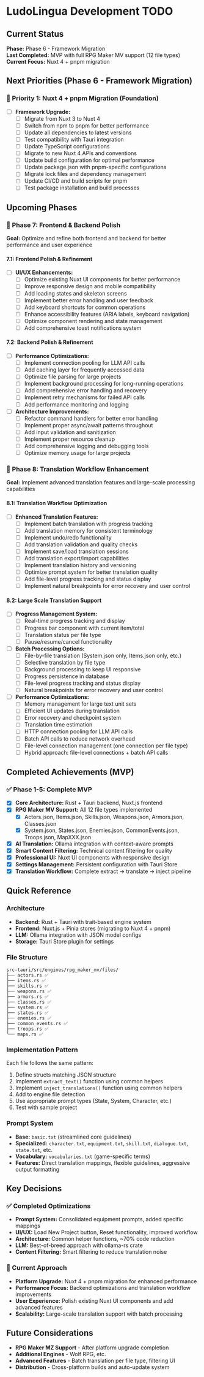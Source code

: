 # LudoLingua Development TODO

## Current Status
**Phase:** Phase 6 - Framework Migration  
**Last Completed:** MVP with full RPG Maker MV support (12 file types)  
**Current Focus:** Nuxt 4 + pnpm migration

## Next Priorities (Phase 6 - Framework Migration)

### 🎯 Priority 1: Nuxt 4 + pnpm Migration (Foundation)
- [ ] **Framework Upgrade:**
  - [ ] Migrate from Nuxt 3 to Nuxt 4
  - [ ] Switch from npm to pnpm for better performance
  - [ ] Update all dependencies to latest versions
  - [ ] Test compatibility with Tauri integration
  - [ ] Update TypeScript configurations
  - [ ] Migrate to new Nuxt 4 APIs and conventions
  - [ ] Update build configuration for optimal performance
  - [ ] Update package.json with pnpm-specific configurations
  - [ ] Migrate lock files and dependency management
  - [ ] Update CI/CD and build scripts for pnpm
  - [ ] Test package installation and build processes

## Upcoming Phases

### 🎯 Phase 7: Frontend & Backend Polish
**Goal:** Optimize and refine both frontend and backend for better performance and user experience

#### **7.1: Frontend Polish & Refinement**
- [ ] **UI/UX Enhancements:**
  - [ ] Optimize existing Nuxt UI components for better performance
  - [ ] Improve responsive design and mobile compatibility
  - [ ] Add loading states and skeleton screens
  - [ ] Implement better error handling and user feedback
  - [ ] Add keyboard shortcuts for common operations
  - [ ] Enhance accessibility features (ARIA labels, keyboard navigation)
  - [ ] Optimize component rendering and state management
  - [ ] Add comprehensive toast notifications system

#### **7.2: Backend Polish & Refinement**
- [ ] **Performance Optimizations:**
  - [ ] Implement connection pooling for LLM API calls
  - [ ] Add caching layer for frequently accessed data
  - [ ] Optimize file parsing for large projects
  - [ ] Implement background processing for long-running operations
  - [ ] Add comprehensive error handling and recovery
  - [ ] Implement retry mechanisms for failed API calls
  - [ ] Add performance monitoring and logging

- [ ] **Architecture Improvements:**
  - [ ] Refactor command handlers for better error handling
  - [ ] Implement proper async/await patterns throughout
  - [ ] Add input validation and sanitization
  - [ ] Implement proper resource cleanup
  - [ ] Add comprehensive logging and debugging tools
  - [ ] Optimize memory usage for large projects

### 🎯 Phase 8: Translation Workflow Enhancement
**Goal:** Implement advanced translation features and large-scale processing capabilities

#### **8.1: Translation Workflow Optimization**
- [ ] **Enhanced Translation Features:**
  - [ ] Implement batch translation with progress tracking
  - [ ] Add translation memory for consistent terminology
  - [ ] Implement undo/redo functionality
  - [ ] Add translation validation and quality checks
  - [ ] Implement save/load translation sessions
  - [ ] Add translation export/import capabilities
  - [ ] Implement translation history and versioning
  - [ ] Optimize prompt system for better translation quality
  - [ ] Add file-level progress tracking and status display
  - [ ] Implement natural breakpoints for error recovery and user control

#### **8.2: Large Scale Translation Support**
- [ ] **Progress Management System:**
  - [ ] Real-time progress tracking and display
  - [ ] Progress bar component with current item/total
  - [ ] Translation status per file type
  - [ ] Pause/resume/cancel functionality
- [ ] **Batch Processing Options:**
  - [ ] File-by-file translation (System.json only, Items.json only, etc.)
  - [ ] Selective translation by file type
  - [ ] Background processing to keep UI responsive
  - [ ] Progress persistence in database
  - [ ] File-level progress tracking and status display
  - [ ] Natural breakpoints for error recovery and user control
- [ ] **Performance Optimizations:**
  - [ ] Memory management for large text unit sets
  - [ ] Efficient UI updates during translation
  - [ ] Error recovery and checkpoint system
  - [ ] Translation time estimation
  - [ ] HTTP connection pooling for LLM API calls
  - [ ] Batch API calls to reduce network overhead
  - [ ] File-level connection management (one connection per file type)
  - [ ] Hybrid approach: file-level connections + batch API calls

## Completed Achievements (MVP)

### ✅ Phase 1-5: Complete MVP
- [x] **Core Architecture:** Rust + Tauri backend, Nuxt.js frontend
- [x] **RPG Maker MV Support:** All 12 file types implemented
  - [x] Actors.json, Items.json, Skills.json, Weapons.json, Armors.json, Classes.json
  - [x] System.json, States.json, Enemies.json, CommonEvents.json, Troops.json, MapXXX.json
- [x] **AI Translation:** Ollama integration with context-aware prompts
- [x] **Smart Content Filtering:** Technical content filtering for quality
- [x] **Professional UI:** Nuxt UI components with responsive design
- [x] **Settings Management:** Persistent configuration with Tauri Store
- [x] **Translation Workflow:** Complete extract → translate → inject pipeline

## Quick Reference

### Architecture
- **Backend:** Rust + Tauri with trait-based engine system
- **Frontend:** Nuxt.js + Pinia stores (migrating to Nuxt 4 + pnpm)
- **LLM:** Ollama integration with JSON model configs
- **Storage:** Tauri Store plugin for settings

### File Structure
```
src-tauri/src/engines/rpg_maker_mv/files/
├── actors.rs ✅
├── items.rs ✅
├── skills.rs ✅
├── weapons.rs ✅
├── armors.rs ✅
├── classes.rs ✅
├── system.rs ✅
├── states.rs ✅
├── enemies.rs ✅
├── common_events.rs ✅
├── troops.rs ✅
└── maps.rs ✅
```

### Implementation Pattern
Each file follows the same pattern:
1. Define structs matching JSON structure
2. Implement `extract_text()` function using common helpers
3. Implement `inject_translations()` function using common helpers
4. Add to engine file detection
5. Use appropriate prompt types (State, System, Character, etc.)
6. Test with sample project

### Prompt System
- **Base:** `basic.txt` (streamlined core guidelines)
- **Specialized:** `character.txt`, `equipment.txt`, `skill.txt`, `dialogue.txt`, `state.txt`, etc.
- **Vocabulary:** `vocabularies.txt` (game-specific terms)
- **Features:** Direct translation mappings, flexible guidelines, aggressive output formatting

## Key Decisions

### ✅ Completed Optimizations
- **Prompt System:** Consolidated equipment prompts, added specific mappings
- **UI/UX:** Load New Project button, Reset functionality, improved workflow
- **Architecture:** Common helper functions, ~70% code reduction
- **LLM:** Best-of-breed approach with ollama-rs crate
- **Content Filtering:** Smart filtering to reduce translation noise

### 🔄 Current Approach
- **Platform Upgrade:** Nuxt 4 + pnpm migration for enhanced performance
- **Performance Focus:** Backend optimizations and translation workflow improvements
- **User Experience:** Polish existing Nuxt UI components and add advanced features
- **Scalability:** Large-scale translation support with batch processing

## Future Considerations
- **RPG Maker MZ Support** - After platform upgrade completion
- **Additional Engines** - Wolf RPG, etc.
- **Advanced Features** - Batch translation per file type, filtering UI
- **Distribution** - Cross-platform builds and auto-update system
